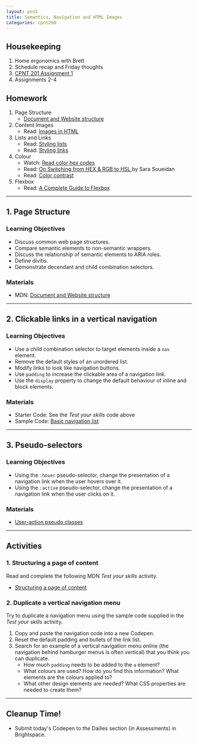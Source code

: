 ```yaml
---
layout: post
title: Semantics, Navigation and HTML Images
categories: cpnt260
---
```


## Housekeeping
1. Home ergonomics with Brett
2. Schedule recap and Friday thoughts
3. [CPNT 201 Assignment 1](https://github.com/sait-wbdv/assessments/blob/master/cpnt260/)
4. Assignments 2-4

## Homework
1. Page Structure
    - [Document and Website structure](https://developer.mozilla.org/en-US/docs/Learn/HTML/Introduction_to_HTML/Document_and_website_structure)
2. Content Images
    - Read: [Images in HTML](https://developer.mozilla.org/en-US/docs/Learn/HTML/Multimedia_and_embedding/Images_in_HTML)
3. Lists and Links
    - Read: [Styling lists](https://developer.mozilla.org/en-US/docs/Learn/CSS/Styling_text/Styling_lists)
    - Read: [Styling links](https://developer.mozilla.org/en-US/docs/Learn/CSS/Styling_text/Styling_links)
4. Colour
    - Watch: [Read color hex codes](https://youtu.be/eqZqx6lRPe0)
    - Read: [On Switching from HEX & RGB to HSL ](https://www.sarasoueidan.com/blog/hex-rgb-to-hsl/) by Sara Soueidan
    - Read: [Color contrast](https://developer.mozilla.org/en-US/docs/Web/Accessibility/Understanding_WCAG/Perceivable/Color_contrast)
5. Flexbox
    - Read: [A Complete Guide to Flexbox](https://css-tricks.com/snippets/css/a-guide-to-flexbox/)

---

## 1. Page Structure
### Learning Objectives
- Discuss common web page structures.
- Compare semantic elements to non-semantic wrappers.
- Discuss the relationship of semantic elements to ARIA roles.
- Define divitis.
- Demonstrate decendant and child combination selectors.

### Materials
- MDN: [Document and Website structure](https://developer.mozilla.org/en-US/docs/Learn/HTML/Introduction_to_HTML/Document_and_website_structure)

---

## 2. Clickable links in a vertical navigation
### Learning Objectives
- Use a child combination selector to target elements inside a `nav` element. 
- Remove the default styles of an unordered list.
- Modify links to look like navigation buttons.
- Use `padding` to increase the clickable area of a navigation link.
- Use the `display` property to change the default behaviour of inline and block elements.

### Materials
- Starter Code: See the _Test your skills_ code above
- Sample Code: [Basic navigation list](https://codepen.io/browsertherapy/pen/XWjwJGL)

---

## 3. Pseudo-selectors
### Learning Objectives
- Using the `:hover` pseudo-selector, change the presentation of a navigation link when the user hovers over it.
- Using the `:active` pseudo-selector, change the presentation of a navigation link when the user clicks on it.

### Materials
- [User-action pseudo classes](https://developer.mozilla.org/en-US/docs/Learn/CSS/Building_blocks/Selectors/Pseudo-classes_and_pseudo-elements#user-action_pseudo_classes)

---

## Activities
### 1. Structuring a page of content
Read and complete the following MDN _Test your skills_ activity.
- [Structuring a page of content](https://developer.mozilla.org/en-US/docs/Learn/HTML/Introduction_to_HTML/Structuring_a_page_of_content)

### 2. Duplicate a vertical navigation menu
Try to duplicate a navigation menu using the sample code supplied in the _Test your skills_ activity.
1. Copy and paste the navigation code into a new Codepen.
2. Reset the default padding and bullets of the link list.
3. Search for an example of a vertical navigation menu online (the navigation behind hamburger menus is often vertical) that you think you can duplicate.
    - How much `padding` needs to be added to the `a` element?
    - What colours are used? How do you find this information? What elements are the colours applied to?
    - What other design elements are needed? What CSS properties are needed to create them?

---

## Cleanup Time!
- Submit today's Codepen to the Dailies section (in Assessments) in Brightspace.